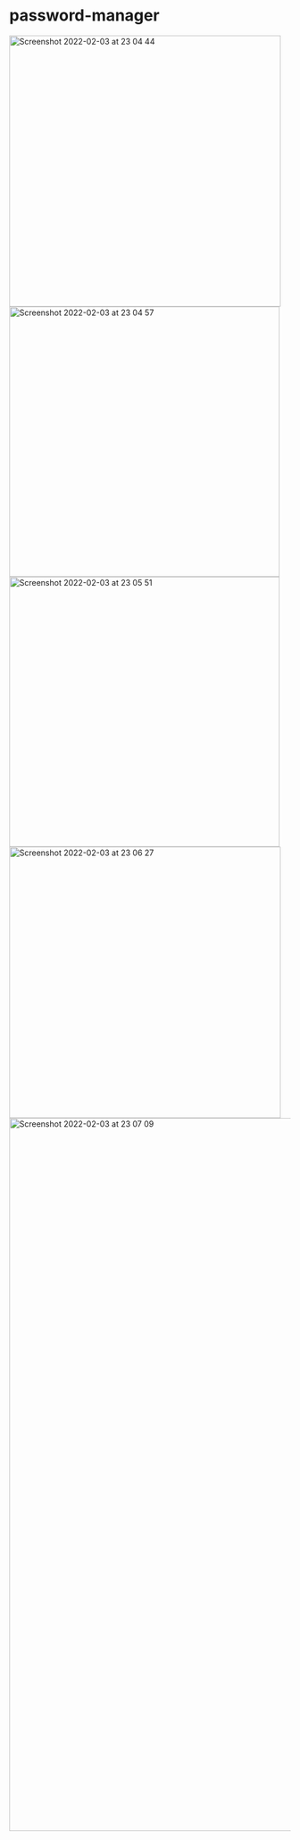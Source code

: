 # password-manager
<img width="486" alt="Screenshot 2022-02-03 at 23 04 44" src="https://user-images.githubusercontent.com/87034968/152444666-0474253b-093a-4ddb-aaef-30db3da08286.png">
<img width="484" alt="Screenshot 2022-02-03 at 23 04 57" src="https://user-images.githubusercontent.com/87034968/152444672-3b6eba1b-d35a-4bae-88b9-2691578081e0.png">
<img width="484" alt="Screenshot 2022-02-03 at 23 05 51" src="https://user-images.githubusercontent.com/87034968/152444677-c6875694-b924-4d19-86c1-cba2dad3fe6c.png">
<img width="486" alt="Screenshot 2022-02-03 at 23 06 27" src="https://user-images.githubusercontent.com/87034968/152444681-15b60109-17dc-41b4-93b0-d239c044f05e.png">
<img width="1278" alt="Screenshot 2022-02-03 at 23 07 09" src="https://user-images.githubusercontent.com/87034968/152444683-e4a67db8-82a9-4bed-87d8-ed4aa41fdcb7.png">

